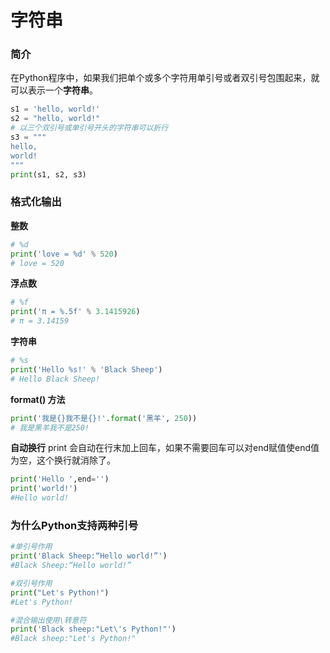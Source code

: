 # 字符串
### 简介
在Python程序中，如果我们把单个或多个字符用单引号或者双引号包围起来，就可以表示一个**字符串**。
```python
s1 = 'hello, world!'
s2 = "hello, world!"
# 以三个双引号或单引号开头的字符串可以折行
s3 = """
hello, 
world!
"""
print(s1, s2, s3)
```
### 格式化输出
**整数**
```python
# %d
print('love = %d' % 520)
# love = 520
```
**浮点数** 
```python
# %f
print('π = %.5f' % 3.1415926)
# π = 3.14159
```
**字符串** 
```python
# %s
print('Hello %s!' % 'Black Sheep')
# Hello Black Sheep!
```
**format() 方法**
```python
print('我是{}我不是{}!'.format('黑羊', 250))
# 我是黑羊我不是250!
```

**自动换行**
print 会自动在行末加上回车，如果不需要回车可以对end赋值使end值为空，这个换行就消除了。
```python
print('Hello ',end='')
print('world!')
#Hello world!
```
### 为什么Python支持两种引号
```python
#单引号作用
print('Black Sheep:“Hello world!”')
#Black Sheep:“Hello world!”

#双引号作用
print("Let's Python!")
#Let's Python!

#混合输出使用\转意符
print('Black sheep:"Let\'s Python!"')
#Black sheep:"Let's Python!"
```

